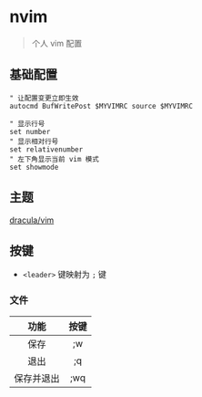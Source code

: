 # nvim

> 个人 vim 配置

## 基础配置

```vim
" 让配置变更立即生效
autocmd BufWritePost $MYVIMRC source $MYVIMRC

" 显示行号
set number
" 显示相对行号
set relativenumber
" 左下角显示当前 vim 模式
set showmode
```

## 主题

[dracula/vim](https://github.com/dracula/vim)

## 按键

- `<leader>` 键映射为 `;` 键

### 文件

| 功能 | 按键 |
 :-: | :-:
| 保存 | ;w |
| 退出 | ;q |
| 保存并退出 | ;wq |
